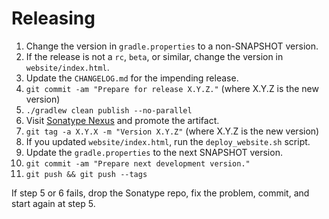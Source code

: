 Releasing
========

 1. Change the version in `gradle.properties` to a non-SNAPSHOT version.
 1. If the release is not a `rc`, `beta`, or similar, change the version in `website/index.html`.
 1. Update the `CHANGELOG.md` for the impending release.
 1. `git commit -am "Prepare for release X.Y.Z."` (where X.Y.Z is the new version)
 1. `./gradlew clean publish --no-parallel`
 1. Visit [Sonatype Nexus](https://oss.sonatype.org/) and promote the artifact.
 1. `git tag -a X.Y.X -m "Version X.Y.Z"` (where X.Y.Z is the new version)
 1. If you updated `website/index.html`, run the `deploy_website.sh` script.
 1. Update the `gradle.properties` to the next SNAPSHOT version.
 1. `git commit -am "Prepare next development version."`
 1. `git push && git push --tags`

If step 5 or 6 fails, drop the Sonatype repo, fix the problem, commit, and start again at step 5.